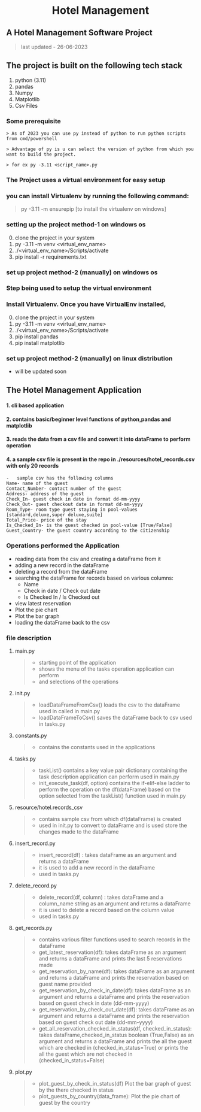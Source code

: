 # <div align='center'>Hotel Management</div>

## A Hotel Management Software Project

> last updated - 26-06-2023

## The project is built on the following tech stack

1. python (3.11)
2. pandas
3. Numpy
4. Matplotlib
5. Csv Files

### Some prerequisite

```
> As of 2023 you can use py instead of python to run python scripts from cmd/powershell

> Advantage of py is u can select the version of python from which you want to build the project.

> for ex py -3.11 <script_name>.py
```

### The Project uses a virtual environment for easy setup

### you can install Virtualenv by running the following command:

> py -3.11 -m ensurepip [to install the virtualenv on windows]

### setting up the project method-1 on windows os

0. clone the project in your system
1. py -3.11 -m venv <virtual_env_name>
2. ./<virtual_env_name>/Scripts/activate
3. pip install -r requirements.txt

### set up project method-2 (manually) on windows os

### Step being used to setup the virtual environment

### Install Virtualenv. Once you have VirtualEnv installed,

0. clone the project in your system
1. py -3.11 -m venv <virtual_env_name>
2. ./<virtual_env_name>/Scripts/activate
3. pip install pandas
4. pip install matplotlib

### set up project method-2 (manually) on linux distribution

- will be updated soon

## The Hotel Management Application

#### 1. cli based application

#### 2. contains basic/beginner level functions of python,pandas and matplotlib

#### 3. reads the data from a csv file and convert it into dataFrame to perform operation

#### 4. a sample csv file is present in the repo in ./resources/hotel_records.csv with only 20 records

    -   sample csv has the following columns
    Name- name of the guest
    Contact_Number- contact number of the guest
    Address- address of the guest
    Check_In- guest check in date in format dd-mm-yyyy
    Check_Out- guest checkout date in format dd-mm-yyyy
    Room_Type- room type guest staying in pool-values [standard,deluxe,super deluxe,suite]
    Total_Price- price of the stay
    Is_Checked_In- is the guest checked in pool-value [True/False]
    Guest_Country- the guest country according to the citizenship

### Operations performed the Application

- reading data from the csv and creating a dataFrame from it
- adding a new record in the dataFrame
- deleting a record from the dataFrame
- searching the dataFrame for records based on various columns:
  - Name
  - Check in date / Check out date
  - Is Checked In / Is Checked out
- view latest reservation
- Plot the pie chart
- Plot the bar graph
- loading the dataFrame back to the csv

### file description

1. main.py

   > - starting point of the application
   > - shows the menu of the tasks operation application can perform
   > - and selections of the operations

2. init.py

   > - loadDataFrameFromCsv() loads the csv to the dataFrame  
   >   used in called in main.py
   > - loadDataFrameToCsv() saves the dataFrame back to csv used in tasks.py

3. constants.py

   > - contains the constants used in the applications

4. tasks.py

   > - taskList() contains a key value pair dictionary containing the task description application can perform used in main.py
   > - init_execute_task(df, option) contains the if-elif-else ladder to perform the operation on the df(dataFrame) based on the option selected from the taskList() function used in main.py

5. resource/hotel.records_csv

   > - contains sample csv from which df(dataFrame) is created
   > - used in init.py to convert to dataFrame and is used store the changes made to the dataFrame

6. insert_record.py

   > - insert_record(df) : takes dataFrame as an argument and returns a dataFrame
   > - it is used to add a new record in the dataFrame
   > - used in tasks.py

7. delete_record.py

   > - delete_record(df, column) : takes dataFrame and a column_name string as an argument and returns a dataFrame
   > - it is used to delete a record based on the column value
   > - used in tasks.py

8. get_records.py

   > - contains various filter functions used to search records in the dataFrame
   > - get_latest_reservation(df): takes dataFrame as an argument and returns a dataFrame and prints the last 5 reservations made
   > - get_reservation_by_name(df): takes dataFrame as an argument and returns a dataFrame and prints the reservation based on guest name provided
   > - get_reservation_by_check_in_date(df): takes dataFrame as an argument and returns a dataFrame and prints the reservation based on guest check in date (dd-mm-yyyy)
   > - get_reservation_by_check_out_date(df): takes dataFrame as an argument and returns a dataFrame and prints the reservation based on guest check out date (dd-mm-yyyy)
   > - get_all_reservation_checked_in_status(df, checked_in_status): takes dataFrame,checked_in_status boolean (True,False) as an argument and returns a dataFrame and prints the all the guest which are checked in (checked_in_status=True) or prints the all the guest which are not checked in (checked_in_status=False)

9. plot.py
   > - plot_guest_by_check_in_status(df) Plot the bar graph of guest by the there checked in status
   > - plot_guests_by_country(data_frame): Plot the pie chart of guest by the country 
